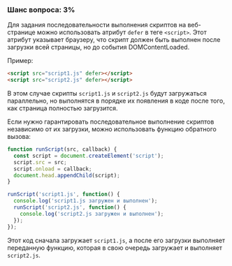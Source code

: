 ### Шанс вопроса: 3%

Для задания последовательности выполнения скриптов на веб-странице можно использовать атрибут `defer` в теге `<script>`. Этот атрибут указывает браузеру, что скрипт должен быть выполнен после загрузки всей страницы, но до события DOMContentLoaded.

Пример:
```html
<script src="script1.js" defer></script>
<script src="script2.js" defer></script>
```
В этом случае скрипты `script1.js` и `script2.js` будут загружаться параллельно, но выполнятся в порядке их появления в коде после того, как страница полностью загрузится.

Если нужно гарантировать последовательное выполнение скриптов независимо от их загрузки, можно использовать функцию обратного вызова:
```javascript
function runScript(src, callback) {
  const script = document.createElement('script');
  script.src = src;
  script.onload = callback;
  document.head.appendChild(script);
}

runScript('script1.js', function() {
  console.log('script1.js загружен и выполнен');
  runScript('script2.js', function() {
    console.log('script2.js загружен и выполнен');
  });
});
```
Этот код сначала загружает `script1.js`, а после его загрузки выполняет переданную функцию, которая в свою очередь загружает и выполняет `script2.js`.